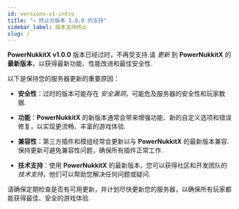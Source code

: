 ```yaml
---
id: versions-v1-intro
title: "💀 终止对版本 1.0.0 的支持"
sidebar_label: 版本支持终止
slug: /
---
```


**PowerNukkitX v1.0.0** 版本已经过时，不再受支持.请 *更新* 到 **PowerNukkitX** 的 **最新版本**，以获得最新功能、性能改进和最佳安全性.

以下是保持您的服务器更新的重要原因：

- **安全性**：过时的版本可能存在 *安全漏洞*，可能危及服务器的安全性和玩家数据.

- **功能**：**PowerNukkitX** 的新版本通常会带来增强功能、新的自定义选项和错误修复，以实现更流畅、丰富的游戏体验.

- **兼容性**：第三方插件和模组经常会更新以与 **PowerNukkitX** 的最新版本兼容.保持更新可避免兼容性问题，确保所有插件正常工作.

- **技术支持**：使用 **PowerNukkitX** 的最新版本，您可以获得社区和开发团队的 *技术支持*，他们可以帮助您解决任何问题或疑问.

请确保定期检查是否有可用更新，并计划尽快更新您的服务器，以确保所有玩家都能获得最佳、安全的游戏体验.